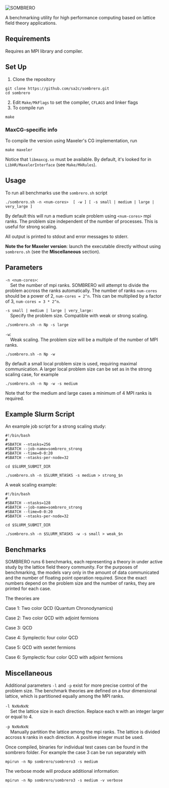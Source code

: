 ![SOMBRERO](sombrero.png)

A benchmarking utility for high performance computing based on lattice field theory applications.

## Requirements
  
  Requires an MPI library and compiler.

## Set Up

  1. Clone the repository

```
git clone https://github.com/sa2c/sombrero.git
cd sombrero
```

  2. Edit `Make/MkFlags` to set the compiler, `CFLAGS` and linker flags
  3. To compile run
 
```
make
```

### MaxCG-specific info
To compile the version using Maxeler's CG implementation, run

```
make maxeler
```

Notice that `libmaxcg.so` must be available. By default, it's looked for in `LibHR/MaxelerInterface` (see `Make/MkRules`). 


## Usage

To run all benchmarks use the `sombrero.sh` script

```
./sombrero.sh -n <num-cores>  [ -w ] [ -s small | medium | large | very_large ]
```

By default this will run a medium scale problem using `<num-cores>` mpi ranks. The problem size independent of the number of processes. This is useful for strong scaling.

All output is printed to stdout and error messages to stderr.

**Note the for Maxeler version**: launch the executable directly without using `sombrero.sh` (see the **Miscellaneous** section).

## Parameters

`-n <num-cores>`: </br>
&nbsp;&nbsp;&nbsp; Set the number of mpi ranks. SOMBRERO will attempt to divide the problem accross the ranks automatically. The number of ranks `num-cores` should be a power of 2, `num-cores = 2^n`. This can be multiplied by a factor of 3, `num-cores = 3 * 2^n`.

`-s small | medium | large | very_large:`</br>
&nbsp;&nbsp;&nbsp; Specify the problem size. Compatible with weak or strong scaling.

```
./sombrero.sh -n Np -s large
```

`-w`:</br>
&nbsp;&nbsp;&nbsp; Weak scaling. The problem size will be a multiple of the number of MPI ranks.

```
./sombrero.sh -n Np -w 
```

By default a small local problem size is used, requiring maximal communication. A larger local problem size can be set as in the strong scaling case, for example

```
./sombrero.sh -n Np -w -s medium
```

Note that for the medium and large cases a minimum of 4 MPI ranks is required.

## Example Slurm Script

An example job script for a strong scaling study:

```
#!/bin/bash
#
#SBATCH --ntasks=256
#SBATCH --job-name=sombrero_strong
#SBATCH --time=0-0:20
#SBATCH --ntasks-per-node=32

cd $SLURM_SUBMIT_DIR

./sombrero.sh -n $SLURM_NTASKS -s medium > strong_$n
```

A weak scaling example:

```
#!/bin/bash
#
#SBATCH --ntasks=128
#SBATCH --job-name=sombrero_strong
#SBATCH --time=0-0:20
#SBATCH --ntasks-per-node=32

cd $SLURM_SUBMIT_DIR

./sombrero.sh -n $SLURM_NTASKS -w -s small > weak_$n
```

## Benchmarks

SOMBRERO runs 6 benchmarks, each representing a theory in under active study by the lattice field theory community. For the purposes of benchmarking, the models vary only in the amount of data communicated and the number of floating point operation required. Since the exact numbers depend on the problem size and the number of ranks, they are printed for each case.

The theories are

Case 1: Two color QCD (Quantum Chronodynamics)

Case 2: Two color QCD with adjoint fermions

Case 3: QCD

Case 4: Symplectic four color QCD

Case 5: QCD with sextet fermions

Case 6: Symplectic four color QCD with adjoint fermions

## Miscellaneous

Additional parameters `-l` and `-p` exist for more precise control of the problem size. The benchmark theories are defined on a four dimensional lattice, which is partitioned equally among the MPI ranks.

`-l NxNxNxN`:</br>
&nbsp;&nbsp;&nbsp; Set the lattice size in each direction. Replace each `N` with an integer larger or equal to 4.

`-p NxNxNxN`:</br>
&nbsp;&nbsp;&nbsp; Manually partition the lattice among the mpi ranks. The lattice is divided accross `N` ranks in each direction. A positive integer must be used.

Once compiled, binaries for individual test cases can be found in the sombrero folder. For example the case 3 can be run separately with

```
mpirun -n Np sombrero/sombrero3 -s medium 
```

The verbose mode will produce additional information:

```
mpirun -n Np sombrero/sombrero3 -s medium -v verbose 
```

